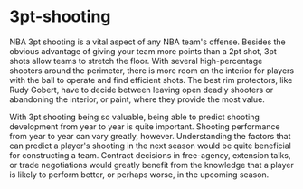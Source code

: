 # 3pt-shooting
NBA 3pt shooting is a vital aspect of any NBA team's offense. Besides the obvious advantage of giving your team more points than a 2pt shot, 3pt shots allow teams to stretch the floor. With several high-percentage shooters around the perimeter, there is more room on the interior for players with the ball to operate and find efficient shots. The best rim protectors, like Rudy Gobert, have to decide between leaving open deadly shooters or abandoning the interior, or paint, where they provide the most value.

With 3pt shooting being so valuable, being able to predict shooting development from year to year is quite important. Shooting performance from year to year can vary greatly, however. Understanding the factors that can predict a player's shooting in the next season would be quite beneficial for constructing a team. Contract decisions in free-agency, extension talks, or trade negotiations would greatly benefit from the knowledge that a player is likely to perform better, or perhaps worse, in the upcoming season. 
